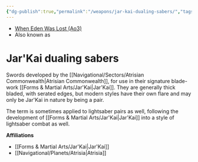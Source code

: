 ```yaml
---
{"dg-publish":true,"permalink":"/weapons/jar-kai-dualing-sabers/","tags":["galacticsenate imperialsenate","resistance firstorder","sith jedi","fauna"]}
---
```


- [When Eden Was Lost (Ao3)](https://archiveofourown.org/works/19334440/chapters/45992584)
- Also known as
# Jar'Kai dualing sabers

Swords developed by the [[Navigational/Sectors/Atrisian Commonwealth\|Atrisian Commonwealth]], for use in their signature blade-work [[Forms & Martial Arts/Jar'Kai\|Jar'Kai]]. They are generally thick bladed, with serated edges, but modern styles have their own flare and may only be Jar'Kai in nature by being a pair. 

The term is sometimes applied to lightsaber pairs as well, following the development of [[Forms & Martial Arts/Jar'Kai\|Jar'Kai]] into a style of lightsaber combat as well.

**Affiliations** 
- [[Forms & Martial Arts/Jar'Kai\|Jar'Kai]]
- [[Navigational/Planets/Atrisia\|Atrisia]]
